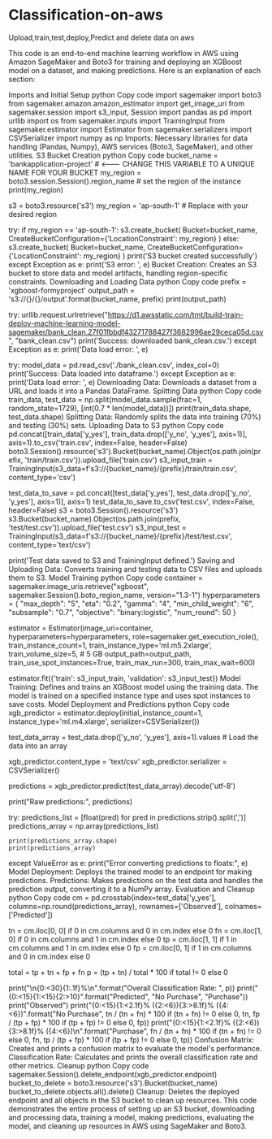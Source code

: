 # Classification-on-aws
Upload,train,test,deploy,Predict and delete data on aws

This code is an end-to-end machine learning workflow in AWS using Amazon SageMaker and Boto3 for training and deploying an XGBoost model on a dataset, and making predictions. Here is an explanation of each section:

Imports and Initial Setup
python
Copy code
import sagemaker
import boto3
from sagemaker.amazon.amazon_estimator import get_image_uri 
from sagemaker.session import s3_input, Session
import pandas as pd
import urllib
import os
from sagemaker.inputs import TrainingInput
from sagemaker.estimator import Estimator
from sagemaker.serializers import CSVSerializer
import numpy as np
Imports: Necessary libraries for data handling (Pandas, Numpy), AWS services (Boto3, SageMaker), and other utilities.
S3 Bucket Creation
python
Copy code
bucket_name = 'bankapplication-project' # <--- CHANGE THIS VARIABLE TO A UNIQUE NAME FOR YOUR BUCKET
my_region = boto3.session.Session().region_name # set the region of the instance
print(my_region)

s3 = boto3.resource('s3')
my_region = 'ap-south-1'  # Replace with your desired region

try:
    if my_region == 'ap-south-1':
        s3.create_bucket(
            Bucket=bucket_name,
            CreateBucketConfiguration={'LocationConstraint': my_region}
        )
    else:
        s3.create_bucket(
            Bucket=bucket_name,
            CreateBucketConfiguration={'LocationConstraint': my_region}
        )
    print('S3 bucket created successfully')
except Exception as e:
    print('S3 error: ', e)
Bucket Creation: Creates an S3 bucket to store data and model artifacts, handling region-specific constraints.
Downloading and Loading Data
python
Copy code
prefix = 'xgboost-formyproject'
output_path = 's3://{}/{}/output'.format(bucket_name, prefix)
print(output_path)

try:
    urllib.request.urlretrieve("https://d1.awsstatic.com/tmt/build-train-deploy-machine-learning-model-sagemaker/bank_clean.27f01fbbdf43271788427f3682996ae29ceca05d.csv", "bank_clean.csv")
    print('Success: downloaded bank_clean.csv.')
except Exception as e:
    print('Data load error: ', e)

try:
    model_data = pd.read_csv('./bank_clean.csv', index_col=0)
    print('Success: Data loaded into dataframe.')
except Exception as e:
    print('Data load error: ', e)
Downloading Data: Downloads a dataset from a URL and loads it into a Pandas DataFrame.
Splitting Data
python
Copy code
train_data, test_data = np.split(model_data.sample(frac=1, random_state=1729), [int(0.7 * len(model_data))])
print(train_data.shape, test_data.shape)
Splitting Data: Randomly splits the data into training (70%) and testing (30%) sets.
Uploading Data to S3
python
Copy code
pd.concat([train_data['y_yes'], train_data.drop(['y_no', 'y_yes'], axis=1)], axis=1).to_csv('train.csv', index=False, header=False)
boto3.Session().resource('s3').Bucket(bucket_name).Object(os.path.join(prefix, 'train/train.csv')).upload_file('train.csv')
s3_input_train = TrainingInput(s3_data=f's3://{bucket_name}/{prefix}/train/train.csv', content_type='csv')

test_data_to_save = pd.concat([test_data['y_yes'], test_data.drop(['y_no', 'y_yes'], axis=1)], axis=1)
test_data_to_save.to_csv('test.csv', index=False, header=False)
s3 = boto3.Session().resource('s3')
s3.Bucket(bucket_name).Object(os.path.join(prefix, 'test/test.csv')).upload_file('test.csv')
s3_input_test = TrainingInput(s3_data=f's3://{bucket_name}/{prefix}/test/test.csv', content_type='text/csv')

print('Test data saved to S3 and TrainingInput defined.')
Saving and Uploading Data: Converts training and testing data to CSV files and uploads them to S3.
Model Training
python
Copy code
container = sagemaker.image_uris.retrieve("xgboost", sagemaker.Session().boto_region_name, version="1.3-1")
hyperparameters = {
    "max_depth": "5",
    "eta": "0.2",
    "gamma": "4",
    "min_child_weight": "6",
    "subsample": "0.7",
    "objective": "binary:logistic",
    "num_round": 50
}

estimator = Estimator(image_uri=container, 
                      hyperparameters=hyperparameters,
                      role=sagemaker.get_execution_role(),
                      train_instance_count=1, 
                      train_instance_type='ml.m5.2xlarge', 
                      train_volume_size=5, # 5 GB 
                      output_path=output_path,
                      train_use_spot_instances=True,
                      train_max_run=300,
                      train_max_wait=600)

estimator.fit({'train': s3_input_train, 'validation': s3_input_test})
Model Training: Defines and trains an XGBoost model using the training data. The model is trained on a specified instance type and uses spot instances to save costs.
Model Deployment and Predictions
python
Copy code
xgb_predictor = estimator.deploy(initial_instance_count=1, instance_type='ml.m4.xlarge', serializer=CSVSerializer())

test_data_array = test_data.drop(['y_no', 'y_yes'], axis=1).values  # Load the data into an array

xgb_predictor.content_type = 'text/csv'
xgb_predictor.serializer = CSVSerializer()

predictions = xgb_predictor.predict(test_data_array).decode('utf-8')

print("Raw predictions:", predictions)

try:
    predictions_list = [float(pred) for pred in predictions.strip().split(',')]
    predictions_array = np.array(predictions_list)
    
    print(predictions_array.shape)
    print(predictions_array)
except ValueError as e:
    print("Error converting predictions to floats:", e)
Model Deployment: Deploys the trained model to an endpoint for making predictions.
Predictions: Makes predictions on the test data and handles the prediction output, converting it to a NumPy array.
Evaluation and Cleanup
python
Copy code
cm = pd.crosstab(index=test_data['y_yes'], columns=np.round(predictions_array), rownames=['Observed'], colnames=['Predicted'])

tn = cm.iloc[0, 0] if 0 in cm.columns and 0 in cm.index else 0
fn = cm.iloc[1, 0] if 0 in cm.columns and 1 in cm.index else 0
tp = cm.iloc[1, 1] if 1 in cm.columns and 1 in cm.index else 0
fp = cm.iloc[0, 1] if 1 in cm.columns and 0 in cm.index else 0

total = tp + tn + fp + fn
p = (tp + tn) / total * 100 if total != 0 else 0

print("\n{0:<30}{1:.1f}%\n".format("Overall Classification Rate: ", p))
print("{0:<15}{1:<15}{2:>10}".format("Predicted", "No Purchase", "Purchase"))
print("Observed")
print("{0:<15}{1:<2.1f}% ({2:<6}){3:>8.1f}% ({4:<6})".format("No Purchase", tn / (tn + fn) * 100 if (tn + fn) != 0 else 0, tn, fp / (tp + fp) * 100 if (tp + fp) != 0 else 0, fp))
print("{0:<15}{1:<2.1f}% ({2:<6}){3:>8.1f}% ({4:<6})\n".format("Purchase", fn / (tn + fn) * 100 if (tn + fn) != 0 else 0, fn, tp / (tp + fp) * 100 if (tp + fp) != 0 else 0, tp))
Confusion Matrix: Creates and prints a confusion matrix to evaluate the model's performance.
Classification Rate: Calculates and prints the overall classification rate and other metrics.
Cleanup
python
Copy code
sagemaker.Session().delete_endpoint(xgb_predictor.endpoint)
bucket_to_delete = boto3.resource('s3').Bucket(bucket_name)
bucket_to_delete.objects.all().delete()
Cleanup: Deletes the deployed endpoint and all objects in the S3 bucket to clean up resources.
This code demonstrates the entire process of setting up an S3 bucket, downloading and processing data, training a model, making predictions, evaluating the model, and cleaning up resources in AWS using SageMaker and Boto3.
